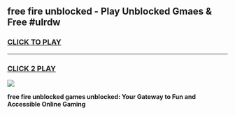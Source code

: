 
## free fire unblocked - Play Unblocked Gmaes & Free #ulrdw
<h3>
<a href="https://news.freeplayer.one?title=free_fire_unblocked&ref=24F">CLICK TO PLAY</a></h3>
<hr>

<h3>
<a href="https://news.freeplayer.one?title=free_fire_unblocked&ref=24F">CLICK 2 PLAY</a>
  
</h3>

<a href="https://news.freeplayer.one?title=free_fire_unblocked&ref=24F/"><img src="https://clearcache.store/games.png"></a>


**free fire unblocked games unblocked: Your Gateway to Fun and Accessible Online Gaming**
